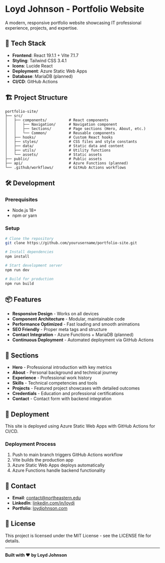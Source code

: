 # Loyd Johnson - Portfolio Website

A modern, responsive portfolio website showcasing IT professional experience, projects, and expertise.

## 🚀 Tech Stack

- **Frontend**: React 19.1.1 + Vite 7.1.7
- **Styling**: Tailwind CSS 3.4.1
- **Icons**: Lucide React
- **Deployment**: Azure Static Web Apps
- **Database**: MariaDB (planned)
- **CI/CD**: GitHub Actions

## 🏗️ Project Structure

```
portfolio-site/
├── src/
│   ├── components/          # React components
│   │   ├── Navigation/      # Navigation component
│   │   ├── Sections/        # Page sections (Hero, About, etc.)
│   │   └── Common/          # Reusable components
│   ├── hooks/               # Custom React hooks
│   ├── styles/              # CSS files and style constants
│   ├── data/                # Static data and content
│   ├── utils/               # Utility functions
│   └── assets/              # Static assets
├── public/                  # Public assets
├── api/                     # Azure Functions (planned)
└── .github/workflows/       # GitHub Actions workflows
```

## 🛠️ Development

### Prerequisites
- Node.js 18+ 
- npm or yarn

### Setup
```bash
# Clone the repository
git clone https://github.com/yourusername/portfolio-site.git

# Install dependencies
npm install

# Start development server
npm run dev

# Build for production
npm run build
```

## 📦 Features

- **Responsive Design** - Works on all devices
- **Component Architecture** - Modular, maintainable code
- **Performance Optimized** - Fast loading and smooth animations
- **SEO Friendly** - Proper meta tags and structure
- **Contact Integration** - Azure Functions + MariaDB (planned)
- **Continuous Deployment** - Automated deployment via GitHub Actions

## 🎯 Sections

- **Hero** - Professional introduction with key metrics
- **About** - Personal background and technical journey  
- **Experience** - Professional work history
- **Skills** - Technical competencies and tools
- **Projects** - Featured project showcases with detailed outcomes
- **Credentials** - Education and professional certifications
- **Contact** - Contact form with backend integration

## 🚀 Deployment

This site is deployed using Azure Static Web Apps with GitHub Actions for CI/CD.

### Deployment Process
1. Push to main branch triggers GitHub Actions workflow
2. Vite builds the production app
3. Azure Static Web Apps deploys automatically
4. Azure Functions handle backend functionality

## 📱 Contact

- **Email**: contact@northeastern.edu
- **LinkedIn**: [linkedin.com/in/loydj](https://linkedin.com/in/loydj)
- **Portfolio**: [loydjohnson.com](https://loydjohnson.com)

## 📄 License

This project is licensed under the MIT License - see the LICENSE file for details.

---

**Built with ❤️ by Loyd Johnson**
